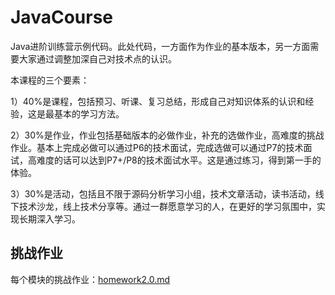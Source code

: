 # JavaCourse
Java进阶训练营示例代码。此处代码，一方面作为作业的基本版本，另一方面需要大家通过调整加深自己对技术点的认识。

本课程的三个要素：

1）40%是课程，包括预习、听课、复习总结，形成自己对知识体系的认识和经验，这是最基本的学习方法。

2）30%是作业，作业包括基础版本的必做作业，补充的选做作业，高难度的挑战作业。基本上完成必做可以通过P6的技术面试，完成选做可以通过P7的技术面试，高难度的话可以达到P7+/P8的技术面试水平。这是通过练习，得到第一手的体验。

3）30%是活动，包括且不限于源码分析学习小组，技术文章活动，读书活动，线下技术沙龙，线上技术分享等。通过一群愿意学习的人，在更好的学习氛围中，实现长期深入学习。

## 挑战作业

每个模块的挑战作业：[homework2.0.md](./homework2.0.md)